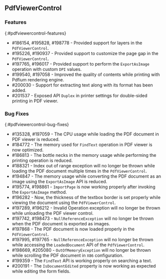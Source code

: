 ## PdfViewerControl

### Features
{:#pdfviewercontrol-features}

* \#186154, \#195828, \#198778 - Provided support for layers in the `PdfViewerControl`.
* \#195226, \#190937 - Provided support to customize the page gap in the `PdfViewerControl`.
* \#197765, \#196017 - Provided support to perform the `ExportAsImage` operation with custom `DPI` values.
* \#199540, \#197058 - Improved the quality of contents while printing with Pdfium rendering engine.
* \#200030 - Support for extracting text along with its format has been added.
* \#201537 - Exposed API `Duplex` in printer settings for double-sided printing in PDF viewer.

### Bug Fixes
{:#pdfviewercontrol-bug-fixes}

* \#135328, \#197059 - The CPU usage while loading the PDF document in PDF viewer is reduced.
* \#184772 - The memory used for `FindText` operation in PDF viewer is now optimized.
* \#186813 - The bottle necks in the memory usage while performing the printing operation is reduced.
* \#188321 - Index out of range exception will no longer be thrown while loading the PDF document multiple times in the `PdfViewerControl`.
* \#194847 - The memory usage while converting the PDF document as an image using the `ExportAsImage` API is reduced.
* \#195774, \#198861 - `ImportPage` is now working properly after invoking the `ExportAsImage` method.
* \#196282 - Now, the thickness of the textbox border is set properly while viewing the document using the `PdfViewerControl`.
* \#197289, \#196212 - Invalid Operation exception will no longer be thrown while unloading the PDF viewer control.
* \#197742, \#198473 - `NullReferenceException` will no longer be thrown when the PDF document is exported as images.
* \#197868 - The PDF document is now loaded properly in the `PdfViewerControl`.
* \#197995, \#197765 - `NullReferenceException` will no longer be thrown while accessing the `LoadedDocument` API of the `PdfViewerControl`.
* \#198669, \#205080 - `OutOfMemoryException` will no longer be thrown while scrolling the PDF document in `X86` configuration.
* \#199359 - The `FindText` API is working properly on searching a text.
* \#200191 - The `IsDocumentEdited` property is now working as expected while editing the form fields.
